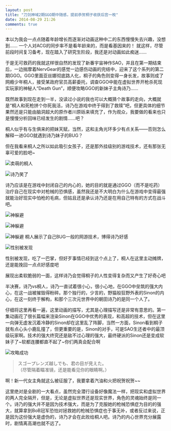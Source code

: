 ```yaml
---
layout: post
title: "刀剑神域2期GGO期中随感，提前恭贺桐子收获后宫一枚"
date: 2014-08-29 21:26
comments: true
---
```


本以为我会一点点随着年龄增长而逐渐对动画这种中二的东西慢慢失去兴趣，没想到…… 一个人对ACG的同步率不是看年龄来的，而是看基因来的！ 就这样，尽管前段时间复习备考，现在踏入了研究生阶段，我还是对动画如此痴迷……

于是无可救药的我就这样很自然的发现了新番宇宙神作SAO，并且在第一期结束后，一边揣摩着NervGear的感觉一边感伤动画的完结中，迎来了这个系列的第二期GGO。GGO里面亚丝娜彻底路人化，桐子的角色则变得一身长发，故事则成了网瘾少年桐人，接受某政府官员高薪委托，调查GGO中能在虚拟世界开枪杀死现实玩家的神秘人“Death Gun”，顺便攻略GGO的新妹子主角诗乃……


既然故事到现在走到一半，没读过小说的我也可以大概猜个故事的走向，大概就是“桐人和死枪拼个你死我活，诗乃在游戏中终于得到了救赎”吧，但更具体的细节果然还是只能由脑洞超大的原作者川原砾来填充了，作为观众，我要做的看来也只是慢慢分析回味已经发生的剧情……吧？


桐人似乎有与生俱来的把妹天赋，当然，这和主角光环多少有点关系——否则怎么解释一进GGO就遇到诗乃妹子的BUG？ 


但在我看来桐人之所以如此吸引女孩子，还是那外挂级别的游戏技术，还有那张无辜可爱的脸吧~

![卖萌的桐人](http://i1198.photobucket.com/albums/aa450/itrowa/KamigamiSwordArtOnlineII-041280times720x264AACSubChtJap-shot0005.jpg)

![诗乃笑了](http://i1198.photobucket.com/albums/aa450/itrowa/KamigamiSwordArtOnlineII-041280times720x264AACSubChtJap-shot0001.jpg)

诗乃应该是在游戏中封闭自己的内心的，她的目的就是通过GGO（而不是吃药）治疗自己在现实中对枪械的恐惧感，虽然我还是不大明白为什么在游戏中变得最强就能治好现实中怕枪的毛病，但姑且还是承认诗乃还是在用自己特有的方式在战斗吧。


![神躲避](http://i1198.photobucket.com/albums/aa450/itrowa/KamigamiSwordArtOnlineII-041280times720x264AACSubChtJap-shot0008.jpg)

![神躲避](http://i1198.photobucket.com/albums/aa450/itrowa/KamigamiSwordArtOnlineII-041280times720x264AACSubChtJap-shot0007.jpg)

![神躲避](http://i1198.photobucket.com/albums/aa450/itrowa/KamigamiSwordArtOnlineII-041280times720x264AACSubChtJap-shot0007_2.jpg)
桐人展示了自己BUG一般的网游技术，博得诗乃好感

![性别被发现](http://i1198.photobucket.com/albums/aa450/itrowa/KamigamiSwordArtOnlineII-051280x720x264AACSubChtJap-shot0002.jpg)

性别被发现，吃了一巴掌，但好歹事情已经到这个点上了，桐人在这里主动摊牌，还是能挽回一点点好感度吧

展现出柔软脆弱的一面，这样诗乃会觉得桐子的人性变得复杂而又产生了好奇心吧

半决赛，诗乃vs桐人，诗乃一直试着很小心，很小心地，在GGO中垒筑的强大内心，在这一战被摧毁得粉碎。那个独行的，少言的，野猫般狂野外表的Sinon的内心，在这一刻终于解构，和那个三次元世界中的朝田诗乃的是同一个人了。

仔细将这里再看一遍，这里动画的描写，尤其是心理描写还是非常有意思的。第一集动画花了很长篇幅来渲染Sinon在GGO中优秀的表现，和高超的技术，但在这里一向弹无虚发沉着冷静的Sinon却在这里乱了阵脚，当然一方面，Sinon看到桐子就有点心头小鹿乱撞了，但更重要的是，Sinon的对手，可是SAO生还者中的最顶级玩家啊。技术的强大终究还是敌不过心理的强大，最终硬派的Sinon还是变成软妹子了~软都连腰都直不起了~你们两真会配合啊

![攻略成功](http://i1198.photobucket.com/albums/aa450/itrowa/KamigamiSwordArtOnlineII-061280x720x264AACSubChtJap-shot0010.jpg)



> スゴープレンズ越しでも、君の目が見えた。<br/>
>（尽管隔着瞄准镜，还是能看见你的眼睛啊。）



啊！新一代女主角就这么被征服了，我要拿着汽油和火把祝贺祝贺~~


这里绝对是全剧的一大看点，虽然完全潜行设备好像魔法一样，把现实和虚拟世界的两人完全隔开，但是，无论是虚拟世界还是现实世界，角色的灵魂始终是同一个。诗乃的强大并不是因为技术强大，而是为了克服她的枪械恐惧症为目的的强大，就算拿到BoB冠军恐怕对拯救她的枪械恐惧症也于事无补，或者反过来说，正是因为这份强大是虚伪的，诗乃才会在此败给桐人吧。诗乃的内心世界充分展露时，剧情离高潮也就不远了。